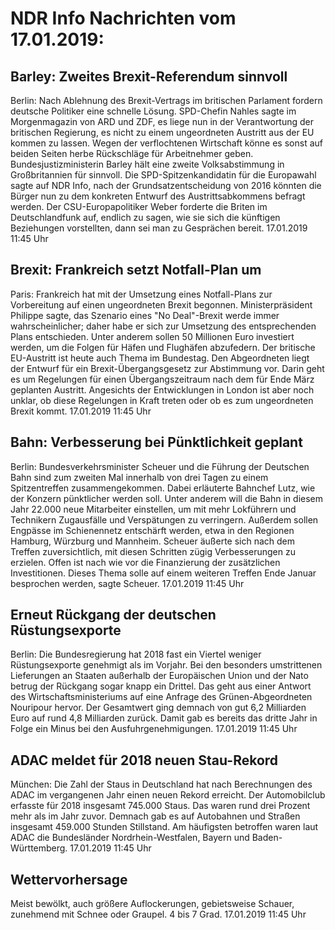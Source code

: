 # NDR Info Nachrichten vom 17.01.2019:


## Barley: Zweites Brexit-Referendum sinnvoll
Berlin: Nach Ablehnung des Brexit-Vertrags im britischen Parlament fordern deutsche Politiker eine schnelle Lösung. SPD-Chefin Nahles sagte im Morgenmagazin von ARD und ZDF, es liege nun in der Verantwortung der britischen Regierung, es nicht zu einem ungeordneten Austritt aus der EU kommen zu lassen. Wegen der verflochtenen Wirtschaft könne es sonst auf beiden Seiten herbe Rückschläge für Arbeitnehmer geben. Bundesjustizministerin Barley hält eine zweite Volksabstimmung in Großbritannien für sinnvoll. Die SPD-Spitzenkandidatin für die Europawahl sagte auf NDR Info, nach der Grundsatzentscheidung von 2016 könnten die Bürger nun zu dem konkreten Entwurf des Austrittsabkommens befragt werden. Der CSU-Europapolitiker Weber forderte die Briten im Deutschlandfunk auf, endlich zu sagen, wie sie sich die künftigen Beziehungen vorstellten, dann sei man zu Gesprächen bereit. 17.01.2019 11:45 Uhr 

## Brexit: Frankreich setzt Notfall-Plan um
Paris: Frankreich hat mit der Umsetzung eines Notfall-Plans zur Vorbereitung auf einen ungeordneten Brexit begonnen. Ministerpräsident Philippe sagte, das Szenario eines "No Deal"-Brexit werde immer wahrscheinlicher; daher habe er sich zur Umsetzung des entsprechenden Plans entschieden. Unter anderem sollen 50 Millionen Euro investiert werden, um die Folgen für Häfen und Flughäfen abzufedern. Der britische EU-Austritt ist heute auch Thema im Bundestag. Den Abgeordneten liegt der Entwurf für ein Brexit-Übergangsgesetz zur Abstimmung vor. Darin geht es um Regelungen für einen Übergangszeitraum nach dem für Ende März geplanten Austritt. Angesichts der Entwicklungen in London ist aber noch unklar, ob diese Regelungen in Kraft treten oder ob es zum ungeordneten Brexit kommt. 17.01.2019 11:45 Uhr 

## Bahn: Verbesserung bei Pünktlichkeit geplant
Berlin: 	Bundesverkehrsminister Scheuer und die Führung der Deutschen Bahn sind zum zweiten Mal innerhalb von drei Tagen zu einem Spitzentreffen zusammengekommen. Dabei erläuterte Bahnchef Lutz, wie der Konzern pünktlicher werden soll. Unter anderem will die Bahn in diesem Jahr 22.000 neue Mitarbeiter einstellen, um mit mehr Lokführern und Technikern Zugausfälle und Verspätungen zu verringern. Außerdem sollen Engpässe im Schienennetz entschärft werden, etwa in den Regionen Hamburg, Würzburg und Mannheim. Scheuer äußerte sich nach dem Treffen zuversichtlich, mit diesen Schritten zügig Verbesserungen zu erzielen. Offen ist nach wie vor die Finanzierung der zusätzlichen Investitionen. Dieses Thema solle auf einem weiteren Treffen Ende Januar besprochen werden, sagte Scheuer. 17.01.2019 11:45 Uhr 

## Erneut Rückgang der deutschen Rüstungsexporte
Berlin: Die Bundesregierung hat 2018 fast ein Viertel weniger Rüstungsexporte genehmigt als im Vorjahr. Bei den besonders umstrittenen Lieferungen an Staaten außerhalb der Europäischen Union und der Nato betrug der Rückgang sogar knapp ein Drittel. Das geht aus einer Antwort des Wirtschaftsministeriums auf eine Anfrage des Grünen-Abgeordneten Nouripour hervor. Der Gesamtwert ging demnach von gut 6,2 Milliarden Euro auf rund 4,8 Milliarden zurück. Damit gab es bereits das dritte Jahr in Folge ein Minus bei den Ausfuhrgenehmigungen. 17.01.2019 11:45 Uhr 

## ADAC meldet für 2018 neuen Stau-Rekord
München: Die Zahl der Staus in Deutschland hat nach Berechnungen des ADAC im vergangenen Jahr einen neuen Rekord erreicht. Der Automobilclub erfasste für 2018 insgesamt 745.000 Staus. Das waren rund drei Prozent mehr als im Jahr zuvor. Demnach gab es auf Autobahnen und Straßen insgesamt 459.000 Stunden Stillstand. Am häufigsten betroffen waren laut ADAC die Bundesländer Nordrhein-Westfalen, Bayern und Baden-Württemberg. 17.01.2019 11:45 Uhr 

## Wettervorhersage
Meist bewölkt, auch größere Auflockerungen, gebietsweise Schauer, zunehmend mit Schnee oder Graupel. 4 bis 7 Grad. 17.01.2019 11:45 Uhr 
